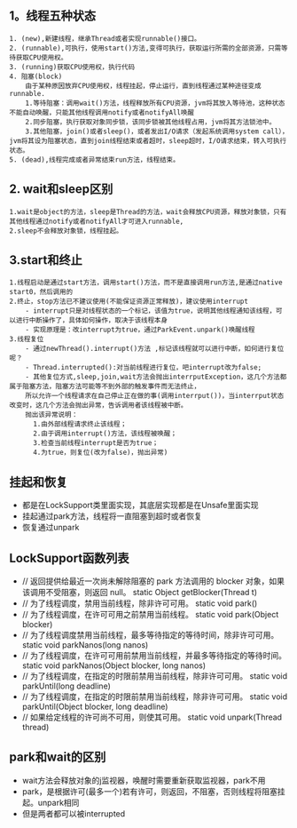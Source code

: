 ## 1。线程五种状态
    1. (new),新建线程，继承Thread或者实现runnable()接口。
    2. (runnable),可执行，使用start()方法,变得可执行，获取运行所需的全部资源，只需等待获取CPU使用权。
    3. (running)获取CPU使用权，执行代码
    4. 阻塞(block)
        由于某种原因放弃CPU使用权，线程挂起，停止运行，直到线程通过某种途径变成runnable.
        1.等待阻塞：调用wait()方法，线程释放所有CPU资源，jvm将其放入等待池，这种状态不能自动唤醒，只能其他线程调用notify或者notifyAll唤醒
        2.同步阻塞，执行获取对象同步锁，该同步锁被其他线程占用，jvm将其方法锁池中。
        3.其他阻塞，join()或者sleep()，或者发出I/O请求（发起系统调用system call），jvm将其设为阻塞状态，直到join线程结束或者超时，sleep超时，I/O请求结束，转入可执行状态。
    5. (dead),线程完成或者异常结束run方法，线程结束。
    
## 2. wait和sleep区别
    1.wait是object的方法，sleep是Thread的方法，wait会释放CPU资源，释放对象锁，只有其他线程通过notify或者notifyAll才可进入runnable,
    2.sleep不会释放对象锁，线程挂起。
    
## 3.start和终止
    1.线程启动是通过start方法，调用start()方法，而不是直接调用run方法,是通过native start0，然后调用的
    2.终止，stop方法已不建议使用(不能保证资源正常释放)，建议使用interrupt
        - interrupt只是对线程状态的一个标记，该值为true，说明其他线程通知该线程，可以进行中断操作了，具体如何操作，取决于该线程本身
        - 实现原理是：改interrupt为true，通过ParkEvent.unpark()唤醒线程
    3.线程复位
        - 通过newThread().interrupt()方法 ,标记该线程就可以进行中断，如何进行复位呢？
        - Thread.interrupted():对当前线程进行复位，吧interrupt改为false;
        - 其他复位方式,sleep,join,wait方法会抛出interrputException，这几个方法都属于阻塞方法，阻塞方法可能等不到外部的触发事件而无法终止，
        所以允许一个线程请求在自己停止正在做的事(调用interrput())，当interrput状态改变时，这几个方法会抛出异常，告诉调用者该线程被中断。
        抛出该异常说明：
          1.由外部线程请求终止该线程；
          2.由于调用interrupt()方法，该线程被唤醒；
          3.检查当前线程interrupt是否为true；
          4.为true，则复位(改为false)，抛出异常)
    
    
## 挂起和恢复
- 都是在LockSupport类里面实现，其底层实现都是在Unsafe里面实现
- 挂起通过park方法，线程将一直阻塞到超时或者恢复
- 恢复通过unpark
## LockSupport函数列表
- // 返回提供给最近一次尚未解除阻塞的 park 方法调用的 blocker 对象，如果该调用不受阻塞，则返回 null。
static Object getBlocker(Thread t)
- // 为了线程调度，禁用当前线程，除非许可可用。
static void park()
- // 为了线程调度，在许可可用之前禁用当前线程。
static void park(Object blocker)
- // 为了线程调度禁用当前线程，最多等待指定的等待时间，除非许可可用。
static void parkNanos(long nanos)
- // 为了线程调度，在许可可用前禁用当前线程，并最多等待指定的等待时间。
static void parkNanos(Object blocker, long nanos)
- // 为了线程调度，在指定的时限前禁用当前线程，除非许可可用。
static void parkUntil(long deadline)
- // 为了线程调度，在指定的时限前禁用当前线程，除非许可可用。
static void parkUntil(Object blocker, long deadline)
- // 如果给定线程的许可尚不可用，则使其可用。
static void unpark(Thread thread)

## park和wait的区别
- wait方法会释放对象的j监视器，唤醒时需要重新获取监视器，park不用
- park，是根据许可(最多一个)若有许可，则返回，不阻塞，否则线程将阻塞挂起。unpark相同
- 但是两者都可以被interrupted